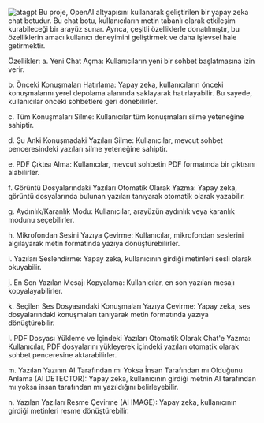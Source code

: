 ![atagpt](https://github.com/ATAGRSL/ATAGPT/assets/122121578/04baefe3-3c58-415c-9263-9382b0bc7050)
Bu proje, OpenAI altyapısını kullanarak geliştirilen bir yapay zeka chat botudur. Bu chat botu, kullanıcıların metin tabanlı olarak etkileşim kurabileceği bir arayüz sunar. Ayrıca, çeşitli özelliklerle donatılmıştır, bu özelliklerin amacı kullanıcı deneyimini geliştirmek ve daha işlevsel hale getirmektir.

Özellikler:
a. Yeni Chat Açma: Kullanıcıların yeni bir sohbet başlatmasına izin verir.

b. Önceki Konuşmaları Hatırlama: Yapay zeka, kullanıcıların önceki konuşmalarını yerel depolama alanında saklayarak hatırlayabilir. Bu sayede, kullanıcılar önceki sohbetlere geri dönebilirler.

c. Tüm Konuşmaları Silme: Kullanıcılar tüm konuşmaları silme yeteneğine sahiptir.

d. Şu Anki Konuşmadaki Yazıları Silme: Kullanıcılar, mevcut sohbet penceresindeki yazıları silme yeteneğine sahiptir.

e. PDF Çıktısı Alma: Kullanıcılar, mevcut sohbetin PDF formatında bir çıktısını alabilirler.

f. Görüntü Dosyalarındaki Yazıları Otomatik Olarak Yazma: Yapay zeka, görüntü dosyalarında bulunan yazıları tanıyarak otomatik olarak yazabilir.

g. Aydınlık/Karanlık Modu: Kullanıcılar, arayüzün aydınlık veya karanlık modunu seçebilirler.

h. Mikrofondan Sesini Yazıya Çevirme: Kullanıcılar, mikrofondan seslerini algılayarak metin formatında yazıya dönüştürebilirler.

i. Yazıları Seslendirme: Yapay zeka, kullanıcının girdiği metinleri sesli olarak okuyabilir.

j. En Son Yazılan Mesajı Kopyalama: Kullanıcılar, en son yazılan mesajı kopyalayabilirler.

k. Seçilen Ses Dosyasındaki Konuşmaları Yazıya Çevirme: Yapay zeka, ses dosyalarındaki konuşmaları tanıyarak metin formatında yazıya dönüştürebilir.

l. PDF Dosyası Yükleme ve İçindeki Yazıları Otomatik Olarak Chat'e Yazma: Kullanıcılar, PDF dosyalarını yükleyerek içindeki yazıları otomatik olarak sohbet penceresine aktarabilirler.

m. Yazılan Yazının AI Tarafından mı Yoksa İnsan Tarafından mı Olduğunu Anlama (AI DETECTOR): Yapay zeka, kullanıcının girdiği metnin AI tarafından mı yoksa insan tarafından mı yazıldığını belirleyebilir.

n. Yazılan Yazıları Resme Çevirme (AI IMAGE): Yapay zeka, kullanıcının girdiği metinleri resme dönüştürebilir.
